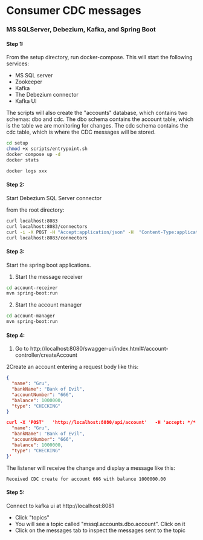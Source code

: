 # Consumer CDC messages
### MS SQLServer, Debezium, Kafka, and Spring Boot

#### Step 1: 

From the setup directory, run docker-compose. This will start the following services:

- MS SQL server
- Zookeeper
- Kafka
- The Debezium connector
- Kafka UI

The scripts will also create the "accounts" database, which contains two schemas: dbo and cdc. 
The dbo schema contains the account table, which is the table we are monitoring for changes. 
The cdc schema contains the cdc table, which is where the CDC messages will be stored.

```bash
cd setup
chmod +x scripts/entrypoint.sh
docker compose up -d
docker stats

docker logs xxx
```

#### Step 2: 

Start Debezium SQL Server connector

from the root directory:

```bash
curl localhost:8083
curl localhost:8083/connectors
curl -i -X POST -H "Accept:application/json" -H  "Content-Type:application/json" http://localhost:8083/connectors/ -d @register-sqlserver.json
curl localhost:8083/connectors
```

#### Step 3:

Start the spring boot applications. 

1. Start the message receiver
```bash
cd account-receiver
mvn spring-boot:run
```

2. Start the account manager 
```bash
cd account-manager
mvn spring-boot:run
```

#### Step 4:

1. Go to http://localhost:8080/swagger-ui/index.html#/account-controller/createAccount

2Create an account entering a request body like this:

```json
{
  "name": "Gru",
  "bankName": "Bank of Evil",
  "accountNumber": "666",
  "balance": 1000000,
  "type": "CHECKING"
}

curl -X 'POST'   'http://localhost:8080/api/account'   -H 'accept: */*'   -H 'Content-Type: application/json'   -d '{
  "name": "Gru",
  "bankName": "Bank of Evil",
  "accountNumber": "666",
  "balance": 1000000,
  "type": "CHECKING"
}'
```

The listener will receive the change and display a message like this:

```text
Received CDC create for account 666 with balance 1000000.00
```

#### Step 5:

Connect to kafka ui at http://localhost:8081
- Click "topics"
- You will see a topic called "mssql.accounts.dbo.account". Click on it
- Click on the messages tab to inspect the messages sent to the topic
